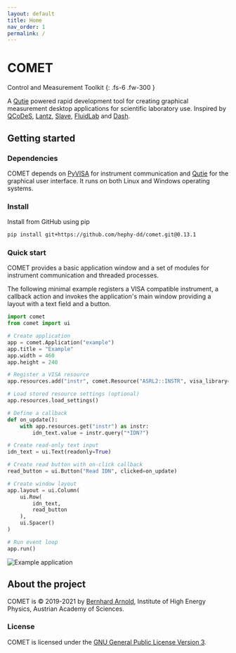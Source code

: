 ```yaml
---
layout: default
title: Home
nav_order: 1
permalink: /
---
```


# COMET

Control and Measurement Toolkit
{: .fs-6 .fw-300 }

A [Qutie](https://github.com/arnobaer/qutie) powered rapid development tool for
creating graphical measurement desktop applications for scientific laboratory
use. Inspired by [QCoDeS](https://github.com/QCoDeS/Qcodes),
[Lantz](https://github.com/LabPy/lantz),
[Slave](https://github.com/p3trus/slave),
[FluidLab](https://github.com/fluiddyn/fluidlab) and
[Dash](https://github.com/plotly/dash).

## Getting started

### Dependencies

COMET depends on [PyVISA](https://pyvisa.readthedocs.io/en/latest) for
instrument communication and [Qutie](https://github.com/arnobaer/qutie) for the
graphical user interface. It runs on both Linux and Windows operating systems.

### Install

Install from GitHub using pip

```bash
pip install git+https://github.com/hephy-dd/comet.git@0.13.1
```

### Quick start

COMET provides a basic application window and a set of modules for instrument
communication and threaded processes.

The following minimal example registers a VISA compatible instrument, a callback
action and invokes the application's main window providing a layout with a text
field and a button.

```python
import comet
from comet import ui

# Create application
app = comet.Application("example")
app.title = "Example"
app.width = 460
app.height = 240

# Register a VISA resource
app.resources.add("instr", comet.Resource("ASRL2::INSTR", visa_library="@sim"))

# Load stored resource settings (optional)
app.resources.load_settings()

# Define a callback
def on_update():
    with app.resources.get("instr") as instr:
        idn_text.value = instr.query("*IDN?")

# Create read-only text input
idn_text = ui.Text(readonly=True)

# Create read button with on-click callback
read_button = ui.Button("Read IDN", clicked=on_update)

# Create window layout
app.layout = ui.Column(
    ui.Row(
        idn_text,
        read_button
    ),
    ui.Spacer()
)

# Run event loop
app.run()
```

![Example application](static/example.png)

## About the project

COMET is &copy; 2019-2021 by [Bernhard Arnold](https://github.com/arnobaer/),
Institute of High Energy Physics, Austrian Academy of Sciences.

### License

COMET is licensed under the
[GNU General Public License Version 3](https://github.com/hephy-dd/comet/tree/master/LICENSE).
